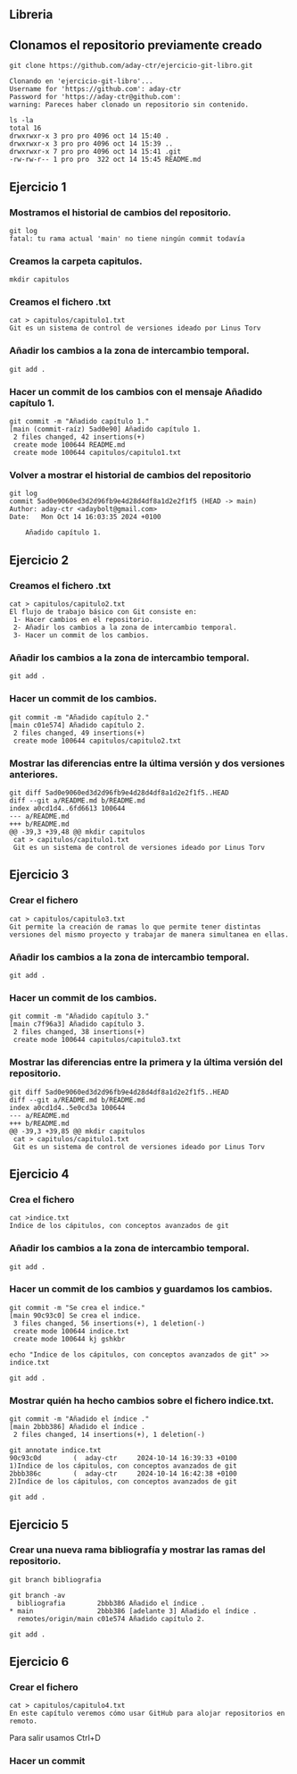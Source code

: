 ## Libreria

## Clonamos el repositorio previamente creado

```code
git clone https://github.com/aday-ctr/ejercicio-git-libro.git

Clonando en 'ejercicio-git-libro'...
Username for 'https://github.com': aday-ctr
Password for 'https://aday-ctr@github.com': 
warning: Pareces haber clonado un repositorio sin contenido.

ls -la
total 16
drwxrwxr-x 3 pro pro 4096 oct 14 15:40 .
drwxrwxr-x 3 pro pro 4096 oct 14 15:39 ..
drwxrwxr-x 7 pro pro 4096 oct 14 15:41 .git
-rw-rw-r-- 1 pro pro  322 oct 14 15:45 README.md
```

## Ejercicio 1

### Mostramos el historial de cambios del repositorio.

```code
git log   
fatal: tu rama actual 'main' no tiene ningún commit todavía
```

### Creamos la carpeta capitulos.

```code
mkdir capitulos
```

### Creamos el fichero .txt

```code
cat > capitulos/capitulo1.txt
Git es un sistema de control de versiones ideado por Linus Torv
```

### Añadir los cambios a la zona de intercambio temporal.

```code
git add .
```

### Hacer un commit de los cambios con el mensaje Añadido capítulo 1.

```code
git commit -m "Añadido capítulo 1."
[main (commit-raíz) 5ad0e90] Añadido capítulo 1.
 2 files changed, 42 insertions(+)
 create mode 100644 README.md
 create mode 100644 capitulos/capitulo1.txt
```

### Volver a mostrar el historial de cambios del repositorio

```code
git log
commit 5ad0e9060ed3d2d96fb9e4d28d4df8a1d2e2f1f5 (HEAD -> main)
Author: aday-ctr <adaybolt@gmail.com>
Date:   Mon Oct 14 16:03:35 2024 +0100

    Añadido capítulo 1.
```

## Ejercicio 2

### Creamos el fichero .txt

```code
cat > capitulos/capitulo2.txt 
El flujo de trabajo básico con Git consiste en:
 1- Hacer cambios en el repositorio.
 2- Añadir los cambios a la zona de intercambio temporal.
 3- Hacer un commit de los cambios.
```

### Añadir los cambios a la zona de intercambio temporal.

```code
git add .
```

### Hacer un commit de los cambios.

```code
git commit -m "Añadido capítulo 2."
[main c01e574] Añadido capítulo 2.
 2 files changed, 49 insertions(+)
 create mode 100644 capitulos/capitulo2.txt
```

### Mostrar las diferencias entre la última versión y dos versiones anteriores.

```code
git diff 5ad0e9060ed3d2d96fb9e4d28d4df8a1d2e2f1f5..HEAD
diff --git a/README.md b/README.md
index a0cd1d4..6fd6613 100644
--- a/README.md
+++ b/README.md
@@ -39,3 +39,48 @@ mkdir capitulos
 cat > capitulos/capitulo1.txt
 Git es un sistema de control de versiones ideado por Linus Torv
```

## Ejercicio 3

### Crear el fichero

```code
cat > capitulos/capitulo3.txt
Git permite la creación de ramas lo que permite tener distintas versiones del mismo proyecto y trabajar de manera simultanea en ellas.
```

### Añadir los cambios a la zona de intercambio temporal.

```code 
git add .
```

### Hacer un commit de los cambios.

```code
git commit -m "Añadido capítulo 3."
[main c7f96a3] Añadido capítulo 3.
 2 files changed, 38 insertions(+)
 create mode 100644 capitulos/capitulo3.txt
```

### Mostrar las diferencias entre la primera y la última versión del repositorio.

```code
git diff 5ad0e9060ed3d2d96fb9e4d28d4df8a1d2e2f1f5..HEAD
diff --git a/README.md b/README.md
index a0cd1d4..5e0cd3a 100644
--- a/README.md
+++ b/README.md
@@ -39,3 +39,85 @@ mkdir capitulos
 cat > capitulos/capitulo1.txt
 Git es un sistema de control de versiones ideado por Linus Torv
```

## Ejercicio 4

### Crea el fichero

```code
cat >indice.txt
Indice de los cápitulos, con conceptos avanzados de git
```

### Añadir los cambios a la zona de intercambio temporal.

```code
git add .
```

### Hacer un commit de los cambios y guardamos los cambios.

```code 
git commit -m "Se crea el indice."
[main 90c93c0] Se crea el indice.
 3 files changed, 56 insertions(+), 1 deletion(-)
 create mode 100644 indice.txt
 create mode 100644 kj gshkbr

echo "Indice de los cápitulos, con conceptos avanzados de git" >> indice.txt

git add .
```

### Mostrar quién ha hecho cambios sobre el fichero indice.txt.

```code
git commit -m "Añadido el índice ."
[main 2bbb386] Añadido el índice .
 2 files changed, 14 insertions(+), 1 deletion(-)

git annotate indice.txt
90c93c0d        (  aday-ctr     2024-10-14 16:39:33 +0100       1)Indice de los cápitulos, con conceptos avanzados de git
2bbb386c        (  aday-ctr     2024-10-14 16:42:38 +0100       2)Indice de los cápitulos, con conceptos avanzados de git

git add .
```

## Ejercicio 5

### Crear una nueva rama bibliografía y mostrar las ramas del repositorio.

```code
git branch bibliografia

git branch -av
  bibliografia        2bbb386 Añadido el índice .
* main                2bbb386 [adelante 3] Añadido el índice .
  remotes/origin/main c01e574 Añadido capítulo 2.

git add .
```

## Ejercicio 6

### Crear el fichero

```code
cat > capitulos/capitulo4.txt
En este capítulo veremos cómo usar GitHub para alojar repositorios en remoto.
```
Para salir usamos Ctrl+D

### Hacer un commit

```code

```
